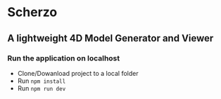 
# Scherzo

## A lightweight 4D Model Generator and Viewer

### Run the application on localhost

- Clone/Dowanload project to a local folder
- Run `npm install`
- Run `npm run dev`
